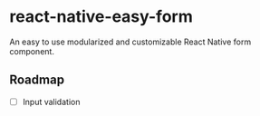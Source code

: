 # react-native-easy-form
An easy to use modularized and customizable React Native form component.

## Roadmap
- [ ] Input validation
